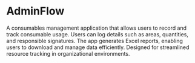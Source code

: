 # AdminFlow

A consumables management application that allows users to record and track consumable usage. Users can log details such as areas, quantities, and responsible signatures. The app generates Excel reports, enabling users to download and manage data efficiently. Designed for streamlined resource tracking in organizational environments.
 
